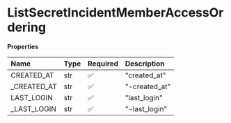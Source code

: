 # ListSecretIncidentMemberAccessOrdering

**Properties**

| Name         | Type | Required | Description   |
| :----------- | :--- | :------- | :------------ |
| CREATED_AT   | str  | ✅       | "created_at"  |
| \_CREATED_AT | str  | ✅       | "-created_at" |
| LAST_LOGIN   | str  | ✅       | "last_login"  |
| \_LAST_LOGIN | str  | ✅       | "-last_login" |

<!-- This file was generated by liblab | https://liblab.com/ -->
